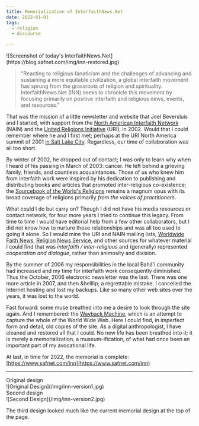 ```yaml
---
title: Memorialization of InterfaithNews.Net
date: 2022-01-01
tags:
  - religion
  - discourse

---
```



<div class="text--center">
![Screenshot of today's InterfaithNews.Net](https://blog.safnet.com/img/inn-restored.jpg)
</div>

> "Reacting to religious fanaticism and the challenges of advancing and
> sustaining a more equitable civilization, a global interfaith movement has
> sprung from the grassroots of religion and spirituality. InterfaithNews.Net
> (INN) seeks to chronicle this movement by focusing primarily on positive
> interfaith and religious news, events, and resources."

That was the mission of a little newsletter and website that Joel Beversluis and
I started, with support from the [North American Interfaith
Network](http://nain.org) (NAIN) and the [United Religions
Initiative](https://www.uri.org) (URI), in 2002. Would that I could remember
where he and I first met; perhaps at the URI North America summit of 2001 [in
Salt Lake
City](https://www.deseret.com/2001/6/2/19589287/bishop-striving-to-put-an-end-to-religionism).
Regardless, our time of collaboration was all too short.

<!-- truncate -->

By winter of 2002, he dropped out of contact; I was only to learn why when I
heard of his passing in March of 2003: cancer. He left behind a grieving family,
friends, and countless acquaintances. Those of us who knew him from interfaith
work were inspired by his dedication to publishing and distributing books and
articles that promoted inter-religious co-existence; the [Sourcebook of the
World's
Religions](https://www.amazon.com/s?i=stripbooks&rh=p_27%3AJoel+Beversluis&s=relevancerank&text=Joel+Beversluis&ref=dp_byline_sr_book_1)
remains a magnum opus with its broad coverage of religions primarily
_from the voices of practitioners_.

What could I do but carry on? Though I did not have his media resources or
contact network, for four more years I tried to continue this legacy. From time
to time I would have editorial help from a few other collaborators, but I did
not know how to nurture those relationships and was all too used to going it
alone. So I would mine the URI and NAIN mailing lists, [Worldwide Faith
News](https://www.wfn.org/), [Religion News Service](https://religionnews.com/),
and other sources for whatever material I could find that was _interfaith /
inter-religious_ and (generally) represented _cooperation and dialogue_, rather
than animosity and division.

By the summer of 2006 my responsibilities in the local Bah&aacute;&#39;&iacute;
community had increased and my time for interfaith work consequently diminished.
Thus the October, 2006 electronic newsletter was the last. There was one more
article in 2007, and then &helllip; a regrettable mistake: I cancelled the
Internet hosting and lost my backups. Like so many other web sites over the
years, it was lost to the world.

Fast forward: some muse breathed into me a desire to look through the site
again. And I remembered: the [Wayback Machine](https://web.archive.org/), which
is an attempt to capture the whole of the World Wide Web. Here I could find, in
imperfect form and detail, old copies of the site. As a digital anthropologist,
I have cleaned and restored all that I could. No new life has been breathed into
it; it is merely a memorialization, a museum-ification, of what had once been an
important part of my avocational life.

At last, in time for 2022, the memorial is complete:
[https://www.safnet.com/inn](https://www.safnet.com/inn)

---

<div class="text--center">
Original design
</div>
![Original Design](/img/inn-version1.jpg)

<div class="text--center">
Second design
</div>
![Second Design](/img/inn-version2.jpg)

The third design looked much like the current memorial design at the top of the page.
